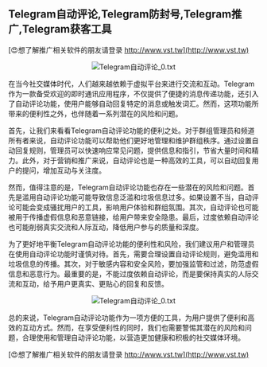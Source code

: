 ## **Telegram自动评论,Telegram防封号,Telegram推广,Telegram获客工具**

[😍想了解推广相关软件的朋友请登录 http://www.vst.tw](http://www.vst.tw)

 <center><img src="https://vst.tw/MP4/tuiguang/png/1.png" alt="Telegram自动评论_0.txt"></center>

在当今社交媒体时代，人们越来越依赖于虚拟平台来进行交流和互动。Telegram作为一款备受欢迎的即时通讯应用程序，不仅提供了便捷的消息传递功能，还引入了自动评论功能，使用户能够自动回复特定的消息或触发词汇。然而，这项功能所带来的便利性之外，也伴随着一系列潜在的风险和问题。

首先，让我们来看看Telegram自动评论功能的便利之处。对于群组管理员和频道所有者来说，自动评论功能可以帮助他们更好地管理和维护群组秩序。通过设置自动回复规则，管理员可以快速响应常见问题，提供信息和指引，节省大量时间和精力。此外，对于营销和推广来说，自动评论也是一种高效的工具，可以自动回复用户的提问，增加互动与关注度。

然而，值得注意的是，Telegram自动评论功能也存在一些潜在的风险和问题。首先是滥用自动评论功能可能导致信息泛滥和垃圾信息过多。如果设置不当，自动评论可能会变成骚扰用户的工具，影响用户体验和群组氛围。其次，自动评论也可能被用于传播虚假信息和恶意链接，给用户带来安全隐患。最后，过度依赖自动评论也可能削弱真实交流和人际互动，降低用户参与的质量和深度。

为了更好地平衡Telegram自动评论功能的便利性和风险，我们建议用户和管理员在使用自动评论功能时谨慎对待。首先，需要合理设置自动评论规则，避免滥用和垃圾信息的传播。其次，对于敏感内容和安全风险，要加强监管和过滤，防范虚假信息和恶意行为。最重要的是，不能过度依赖自动评论，而是要保持真实的人际交流和互动，给予用户更真实、更贴心的回复和反馈。

 <center><img src="https://vst.tw/MP4/tuiguang/png/8.png" alt="Telegram自动评论_0.txt"></center>

总的来说，Telegram自动评论功能作为一项方便的工具，为用户提供了便利和高效的互动方式。然而，在享受便利性的同时，我们也需要警惕其潜在的风险和问题，合理使用和管理自动评论功能，以营造更加健康和积极的社交媒体环境。

[😍想了解推广相关软件的朋友请登录 http://www.vst.tw](http://www.vst.tw)



